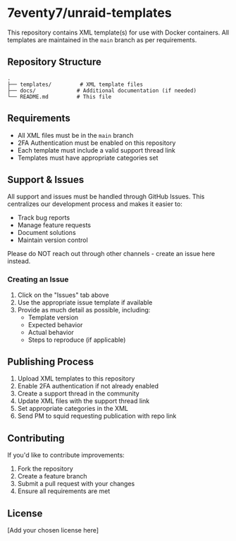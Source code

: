 # 7eventy7/unraid-templates

This repository contains XML template(s) for use with Docker containers. All templates are maintained in the `main` branch as per requirements.

## Repository Structure

```
.
├── templates/         # XML template files
├── docs/             # Additional documentation (if needed)
└── README.md         # This file
```

## Requirements

- All XML files must be in the `main` branch
- 2FA Authentication must be enabled on this repository
- Each template must include a valid support thread link
- Templates must have appropriate categories set

## Support & Issues

All support and issues must be handled through GitHub Issues. This centralizes our development process and makes it easier to:

- Track bug reports
- Manage feature requests
- Document solutions
- Maintain version control

Please do NOT reach out through other channels - create an issue here instead.

### Creating an Issue

1. Click on the "Issues" tab above
2. Use the appropriate issue template if available
3. Provide as much detail as possible, including:
   - Template version
   - Expected behavior
   - Actual behavior
   - Steps to reproduce (if applicable)

## Publishing Process

1. Upload XML templates to this repository
2. Enable 2FA authentication if not already enabled
3. Create a support thread in the community
4. Update XML files with the support thread link
5. Set appropriate categories in the XML
6. Send PM to squid requesting publication with repo link

## Contributing

If you'd like to contribute improvements:

1. Fork the repository
2. Create a feature branch
3. Submit a pull request with your changes
4. Ensure all requirements are met

## License

[Add your chosen license here]


